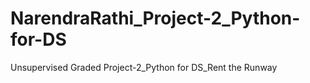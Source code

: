 # NarendraRathi_Project-2_Python-for-DS
Unsupervised Graded Project-2_Python for DS_Rent the Runway
